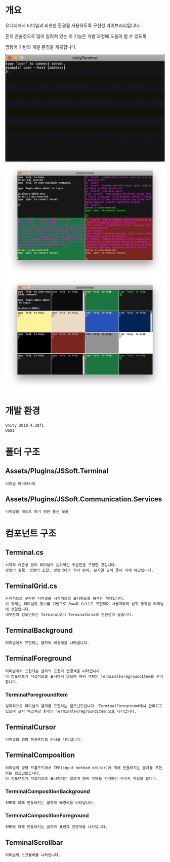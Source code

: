 # 개요

유니티에서 터미널과 비슷한 환경을 사용하도록 구현한 라이브러리입니다.

흔히 콘솔창으로 많이 알려져 있는 이 기능은 개발 과정에 도움이 될 수 있도록

명령어 기반의 개발 환경을 제공합니다.

![base](./terminal.gif)
![4](./terminal-4.png)
![16](./terminal-16.png)

# 개발 환경

    Unity 2018.4.20f1
    UGUI

# 폴더 구조

## Assets/Plugins/JSSoft.Terminal

    터미널 라이브러리

## Assets/Plugins/JSSoft.Communication.Services

    터미널을 테스트 하기 위한 통신 모듈

# 컴포넌트 구조

## Terminal.cs

    시각적 의존성 없이 터미널의 논리적인 부분만을 구현한 것입니다.
    명령어 실행, 명령어 조합, 명령어내의 커서 위치, 문자열 출력 등이 이에 해당됩니다.

## TerminalGrid.cs

    논리적으로 구현된 터미널을 시각적으로 표시하도록 해주는 객체입니다.
    이 객체는 터미널의 정보를 기반으로 Row와 Cell로 표현되며 사용자와의 상호 동작을 터미널에 전달합니다.
    대부분의 컴포넌트는 Terminal보다 TerminalGrid와 연관성이 높습니다.

## TerminalBackground

    터미널에서 표현되는 글자의 배경색을 나타냅니다.

## TerminalForeground

    터미널에서 표현되는 글자의 표현과 전경색을 나타냅니다.
    이 컴포넌트가 직접적으로 표시하지 않으며 하위 객체인 TerminalForegroundItem을 관리합니다.

### TerminalForegroundItem

    실제적으로 터미널의 글자를 표현하는 컴포넌트입니다. TerminalForeground에서 관리되고 있으며 글자 텍스쳐당 한개의 TerminalForegroundItem 으로 나타냅니다.

## TerminalCursor

    터미널의 명령 프롬프트의 커서를 나타냅니다.

## TerminalComposition

    터미널의 명령 프롬프트에서 IME(input method editor)에 의해 만들어지는 글자를 표현하는 컴포넌트입니다.
    이 컴포넌트가 직접적으로 표시하지는 않으며 하위 객체를 관리하는 관리자 역할을 합니다.

### TerminalCompositionBackground

    IME에 의해 만들어지는 글자의 배경색을 나타냅니다.

### TerminalCompositionForeground

    IME에 의해 만들어지는 글자의 표현과 전경색을 나타냅니다.

## TerminalScrollbar

    터미널의 스크롤바를 나타냅니다.

